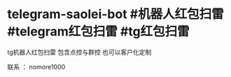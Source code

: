 # telegram-saolei-bot   #机器人红包扫雷 #telegram红包扫雷  #tg红包扫雷
tg机器人红包扫雷   包含点控与群控
也可以客户化定制  

联系 ： nomore1000
